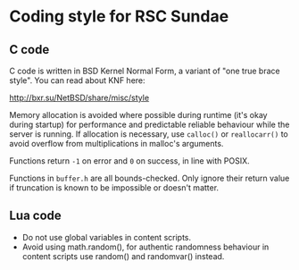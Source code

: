 Coding style for RSC Sundae
===========================

C code
------

C code is written in BSD Kernel Normal Form, a variant of "one
true brace style". You can read about KNF here:

http://bxr.su/NetBSD/share/misc/style

Memory allocation is avoided where possible during runtime (it's okay
during startup) for performance and predictable reliable behaviour
while the server is running.  If allocation is necessary, use `calloc()`
or `reallocarr()` to avoid overflow from multiplications in malloc's
arguments.

Functions return `-1` on error and `0` on success, in line with POSIX.

Functions in `buffer.h` are all bounds-checked.  Only ignore their
return value if truncation is known to be impossible or doesn't
matter.

Lua code
--------

* Do not use global variables in content scripts.
* Avoid using math.random(), for authentic randomness behaviour
  in content scripts use random() and randomvar() instead.
